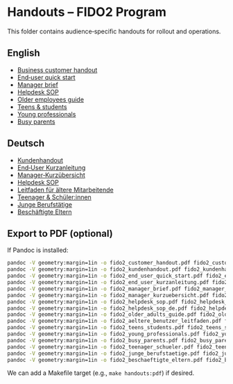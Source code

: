 # Handouts – FIDO2 Program

This folder contains audience‑specific handouts for rollout and operations.

## English
 - [Business customer handout](./fido2_customer_handout.md)
 - [End‑user quick start](./fido2_end_user_quick_start.md)
 - [Manager brief](./fido2_manager_brief.md)
 - [Helpdesk SOP](./fido2_helpdesk_sop.md)
 - [Older employees guide](./fido2_older_adults_guide.md)
 - [Teens & students](./fido2_teens_students.md)
 - [Young professionals](./fido2_young_professionals.md)
 - [Busy parents](./fido2_busy_parents.md)

## Deutsch
 - [Kundenhandout](./fido2_kundenhandout.md)
 - [End‑User Kurzanleitung](./fido2_end_user_kurzanleitung.md)
 - [Manager‑Kurzübersicht](./fido2_manager_kurzuebersicht.md)
 - [Helpdesk SOP](./fido2_helpdesk_sop_de.md)
 - [Leitfaden für ältere Mitarbeitende](./fido2_aeltere_benutzer_leitfaden.md)
 - [Teenager & Schüler:innen](./fido2_teenager_schueler.md)
 - [Junge Berufstätige](./fido2_junge_berufstaetige.md)
 - [Beschäftigte Eltern](./fido2_beschaeftigte_eltern.md)

## Export to PDF (optional)
If Pandoc is installed:

```bash
pandoc -V geometry:margin=1in -o fido2_customer_handout.pdf fido2_customer_handout.md
pandoc -V geometry:margin=1in -o fido2_kundenhandout.pdf fido2_kundenhandout.md
pandoc -V geometry:margin=1in -o fido2_end_user_quick_start.pdf fido2_end_user_quick_start.md
pandoc -V geometry:margin=1in -o fido2_end_user_kurzanleitung.pdf fido2_end_user_kurzanleitung.md
pandoc -V geometry:margin=1in -o fido2_manager_brief.pdf fido2_manager_brief.md
pandoc -V geometry:margin=1in -o fido2_manager_kurzuebersicht.pdf fido2_manager_kurzuebersicht.md
pandoc -V geometry:margin=1in -o fido2_helpdesk_sop.pdf fido2_helpdesk_sop.md
pandoc -V geometry:margin=1in -o fido2_helpdesk_sop_de.pdf fido2_helpdesk_sop_de.md
pandoc -V geometry:margin=1in -o fido2_older_adults_guide.pdf fido2_older_adults_guide.md
pandoc -V geometry:margin=1in -o fido2_aeltere_benutzer_leitfaden.pdf fido2_aeltere_benutzer_leitfaden.md
pandoc -V geometry:margin=1in -o fido2_teens_students.pdf fido2_teens_students.md
pandoc -V geometry:margin=1in -o fido2_young_professionals.pdf fido2_young_professionals.md
pandoc -V geometry:margin=1in -o fido2_busy_parents.pdf fido2_busy_parents.md
pandoc -V geometry:margin=1in -o fido2_teenager_schueler.pdf fido2_teenager_schueler.md
pandoc -V geometry:margin=1in -o fido2_junge_berufstaetige.pdf fido2_junge_berufstaetige.md
pandoc -V geometry:margin=1in -o fido2_beschaeftigte_eltern.pdf fido2_beschaeftigte_eltern.md
```

We can add a Makefile target (e.g., `make handouts:pdf`) if desired.

